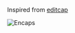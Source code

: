 Inspired from [editcap](https://github.com/wireshark/wireshark/blob/master/editcap.c)


![Encaps](https://www.wireshark.org/docs/wsug_html/wsug_graphics/ws-internals-menu.png)
